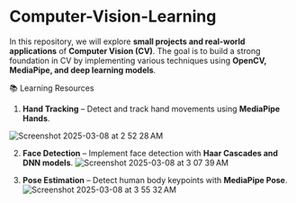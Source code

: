 # Computer-Vision-Learning

In this repository, we will explore **small projects and real-world applications** of **Computer Vision (CV)**. The goal is to build a strong foundation in CV by implementing various techniques using **OpenCV, MediaPipe, and deep learning models**.

📚 Learning Resources



1. **Hand Tracking** – Detect and track hand movements using **MediaPipe Hands**.

![Screenshot 2025-03-08 at 2 52 28 AM](https://github.com/user-attachments/assets/42feeae4-60cb-46fa-a4ae-f09a037c4bf8)



2. **Face Detection** – Implement face detection with **Haar Cascades and DNN models**.
![Screenshot 2025-03-08 at 3 07 39 AM](https://github.com/user-attachments/assets/0c92a344-73f4-4208-8416-de0257a98dd3)



3. **Pose Estimation** – Detect human body keypoints with **MediaPipe Pose**.
![Screenshot 2025-03-08 at 3 55 32 AM](https://github.com/user-attachments/assets/4906dbdc-6269-49ad-83c6-4c04febf7b2c)
